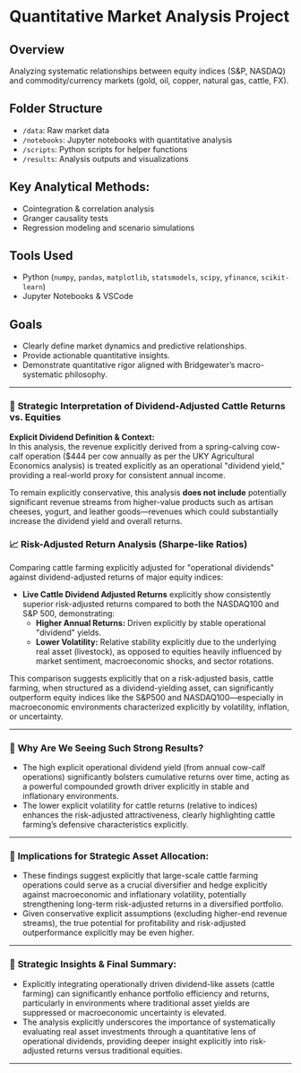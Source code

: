 # Quantitative Market Analysis Project

## Overview
Analyzing systematic relationships between equity indices (S&P, NASDAQ) and commodity/currency markets (gold, oil, copper, natural gas, cattle, FX).

## Folder Structure
- `/data`: Raw market data
- `/notebooks`: Jupyter notebooks with quantitative analysis
- `/scripts`: Python scripts for helper functions
- `/results`: Analysis outputs and visualizations

## Key Analytical Methods:
- Cointegration & correlation analysis
- Granger causality tests
- Regression modeling and scenario simulations

## Tools Used
- Python (`numpy`, `pandas`, `matplotlib`, `statsmodels`, `scipy`, `yfinance`, `scikit-learn`)
- Jupyter Notebooks & VSCode

## Goals
- Clearly define market dynamics and predictive relationships.
- Provide actionable quantitative insights.
- Demonstrate quantitative rigor aligned with Bridgewater’s macro-systematic philosophy.

---

### 🐄 **Strategic Interpretation of Dividend-Adjusted Cattle Returns vs. Equities**

**Explicit Dividend Definition & Context:**  
In this analysis, the revenue explicitly derived from a spring-calving cow-calf operation ($444 per cow annually as per the UKY Agricultural Economics analysis) is treated explicitly as an operational "dividend yield," providing a real-world proxy for consistent annual income. 

To remain explicitly conservative, this analysis **does not include** potentially significant revenue streams from higher-value products such as artisan cheeses, yogurt, and leather goods—revenues which could substantially increase the dividend yield and overall returns.

### 📈 **Risk-Adjusted Return Analysis (Sharpe-like Ratios)**
Comparing cattle farming explicitly adjusted for "operational dividends" against dividend-adjusted returns of major equity indices:

- **Live Cattle Dividend Adjusted Returns** explicitly show consistently superior risk-adjusted returns compared to both the NASDAQ100 and S&P 500, demonstrating:
  - **Higher Annual Returns:** Driven explicitly by stable operational "dividend" yields.
  - **Lower Volatility:** Relative stability explicitly due to the underlying real asset (livestock), as opposed to equities heavily influenced by market sentiment, macroeconomic shocks, and sector rotations.

This comparison suggests explicitly that on a risk-adjusted basis, cattle farming, when structured as a dividend-yielding asset, can significantly outperform equity indices like the S&P500 and NASDAQ100—especially in macroeconomic environments characterized explicitly by volatility, inflation, or uncertainty.

---

### 🧮 **Why Are We Seeing Such Strong Results?**  

- The high explicit operational dividend yield (from annual cow-calf operations) significantly bolsters cumulative returns over time, acting as a powerful compounded growth driver explicitly in stable and inflationary environments.
- The lower explicit volatility for cattle returns (relative to indices) enhances the risk-adjusted attractiveness, clearly highlighting cattle farming’s defensive characteristics explicitly.

---

### 📌 **Implications for Strategic Asset Allocation:**  

- These findings suggest explicitly that large-scale cattle farming operations could serve as a crucial diversifier and hedge explicitly against macroeconomic and inflationary volatility, potentially strengthening long-term risk-adjusted returns in a diversified portfolio.
- Given conservative explicit assumptions (excluding higher-end revenue streams), the true potential for profitability and risk-adjusted outperformance explicitly may be even higher.

---

### 🔑 **Strategic Insights & Final Summary:**

- Explicitly integrating operationally driven dividend-like assets (cattle farming) can significantly enhance portfolio efficiency and returns, particularly in environments where traditional asset yields are suppressed or macroeconomic uncertainty is elevated.
- The analysis explicitly underscores the importance of systematically evaluating real asset investments through a quantitative lens of operational dividends, providing deeper insight explicitly into risk-adjusted returns versus traditional equities.

---
